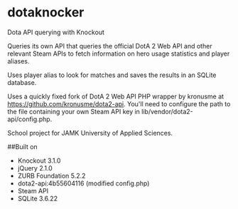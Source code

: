 dotaknocker
===========

Dota API querying with Knockout

Queries its own API that queries the official DotA 2 Web API and other relevant
Steam APIs to fetch information on hero usage statistics and player aliases.

Uses player alias to look for matches and saves the results in an SQLite
database.

Uses a quickly fixed fork of DotA 2 Web API PHP wrapper by kronusme at
https://github.com/kronusme/dota2-api. You'll need to configure the path to the
file containing your own Steam API key in lib/vendor/dota2-api/config.php.

School project for JAMK University of Applied Sciences.

##Built on

* Knockout 3.1.0
* jQuery 2.1.0
* ZURB Foundation 5.2.2
* dota2-api:4b55604116 (modified config.php)
* Steam API
* SQLite 3.6.22
